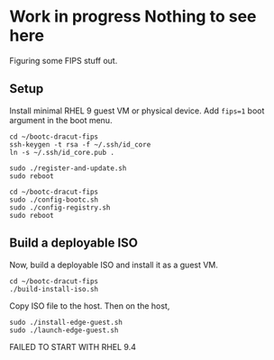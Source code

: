 # Work in progress Nothing to see here
Figuring some FIPS stuff out.

## Setup
Install minimal RHEL 9 guest VM or physical device. Add `fips=1` boot
argument in the boot menu.

    cd ~/bootc-dracut-fips
    ssh-keygen -t rsa -f ~/.ssh/id_core
    ln -s ~/.ssh/id_core.pub .

    sudo ./register-and-update.sh
    sudo reboot

    cd ~/bootc-dracut-fips
    sudo ./config-bootc.sh
    sudo ./config-registry.sh
    sudo reboot

## Build a deployable ISO
Now, build a deployable ISO and install it as a guest VM.

    cd ~/bootc-dracut-fips
    ./build-install-iso.sh

Copy ISO file to the host. Then on the host,

    sudo ./install-edge-guest.sh
    sudo ./launch-edge-guest.sh

FAILED TO START WITH RHEL 9.4
